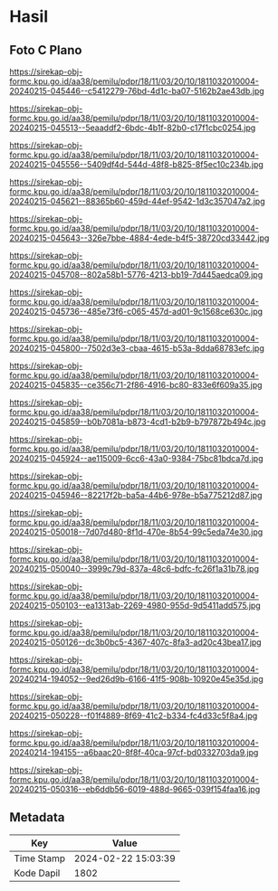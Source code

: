# Hasil

## Foto C Plano

https://sirekap-obj-formc.kpu.go.id/aa38/pemilu/pdpr/18/11/03/20/10/1811032010004-20240215-045446--c5412279-76bd-4d1c-ba07-5162b2ae43db.jpg

https://sirekap-obj-formc.kpu.go.id/aa38/pemilu/pdpr/18/11/03/20/10/1811032010004-20240215-045513--5eaaddf2-6bdc-4b1f-82b0-c17f1cbc0254.jpg

https://sirekap-obj-formc.kpu.go.id/aa38/pemilu/pdpr/18/11/03/20/10/1811032010004-20240215-045556--5409df4d-544d-48f8-b825-8f5ec10c234b.jpg

https://sirekap-obj-formc.kpu.go.id/aa38/pemilu/pdpr/18/11/03/20/10/1811032010004-20240215-045621--88365b60-459d-44ef-9542-1d3c357047a2.jpg

https://sirekap-obj-formc.kpu.go.id/aa38/pemilu/pdpr/18/11/03/20/10/1811032010004-20240215-045643--326e7bbe-4884-4ede-b4f5-38720cd33442.jpg

https://sirekap-obj-formc.kpu.go.id/aa38/pemilu/pdpr/18/11/03/20/10/1811032010004-20240215-045708--802a58b1-5776-4213-bb19-7d445aedca09.jpg

https://sirekap-obj-formc.kpu.go.id/aa38/pemilu/pdpr/18/11/03/20/10/1811032010004-20240215-045736--485e73f6-c065-457d-ad01-9c1568ce630c.jpg

https://sirekap-obj-formc.kpu.go.id/aa38/pemilu/pdpr/18/11/03/20/10/1811032010004-20240215-045800--7502d3e3-cbaa-4615-b53a-8dda68783efc.jpg

https://sirekap-obj-formc.kpu.go.id/aa38/pemilu/pdpr/18/11/03/20/10/1811032010004-20240215-045835--ce356c71-2f86-4916-bc80-833e6f609a35.jpg

https://sirekap-obj-formc.kpu.go.id/aa38/pemilu/pdpr/18/11/03/20/10/1811032010004-20240215-045859--b0b7081a-b873-4cd1-b2b9-b797872b494c.jpg

https://sirekap-obj-formc.kpu.go.id/aa38/pemilu/pdpr/18/11/03/20/10/1811032010004-20240215-045924--ae115009-6cc6-43a0-9384-75bc81bdca7d.jpg

https://sirekap-obj-formc.kpu.go.id/aa38/pemilu/pdpr/18/11/03/20/10/1811032010004-20240215-045946--82217f2b-ba5a-44b6-978e-b5a775212d87.jpg

https://sirekap-obj-formc.kpu.go.id/aa38/pemilu/pdpr/18/11/03/20/10/1811032010004-20240215-050018--7d07d480-8f1d-470e-8b54-99c5eda74e30.jpg

https://sirekap-obj-formc.kpu.go.id/aa38/pemilu/pdpr/18/11/03/20/10/1811032010004-20240215-050040--3999c79d-837a-48c6-bdfc-fc26f1a31b78.jpg

https://sirekap-obj-formc.kpu.go.id/aa38/pemilu/pdpr/18/11/03/20/10/1811032010004-20240215-050103--ea1313ab-2269-4980-955d-9d5411add575.jpg

https://sirekap-obj-formc.kpu.go.id/aa38/pemilu/pdpr/18/11/03/20/10/1811032010004-20240215-050126--dc3b0bc5-4367-407c-8fa3-ad20c43bea17.jpg

https://sirekap-obj-formc.kpu.go.id/aa38/pemilu/pdpr/18/11/03/20/10/1811032010004-20240214-194052--9ed26d9b-6166-41f5-908b-10920e45e35d.jpg

https://sirekap-obj-formc.kpu.go.id/aa38/pemilu/pdpr/18/11/03/20/10/1811032010004-20240215-050228--f01f4889-8f69-41c2-b334-fc4d33c5f8a4.jpg

https://sirekap-obj-formc.kpu.go.id/aa38/pemilu/pdpr/18/11/03/20/10/1811032010004-20240214-194155--a6baac20-8f8f-40ca-97cf-bd0332703da9.jpg

https://sirekap-obj-formc.kpu.go.id/aa38/pemilu/pdpr/18/11/03/20/10/1811032010004-20240215-050316--eb6ddb56-6019-488d-9665-039f154faa16.jpg


## Metadata

| Key        | Value               |
| ---------- | ------------------- |
| Time Stamp | 2024-02-22 15:03:39 |
| Kode Dapil | 1802                |



